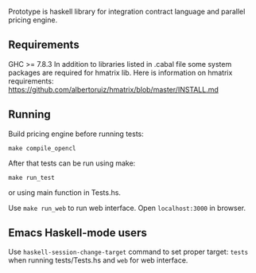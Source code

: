 Prototype is haskell library for integration contract language and parallel pricing engine.

Requirements
------------
GHC >= 7.8.3
In addition to libraries listed in .cabal file some system packages are required for hmatrix lib. Here is information on hmatrix requirements: https://github.com/albertoruiz/hmatrix/blob/master/INSTALL.md

Running
-------

Build pricing engine before running tests:
```
make compile_opencl
```

After that tests can be run using make:
```
make run_test
```
or using main function in Tests.hs.

Use `make run_web` to run web interface. Open `localhost:3000` in browser.

Emacs Haskell-mode users
------------------

Use `haskell-session-change-target` command to set proper target: `tests` when running tests/Tests.hs and `web` for web interface.
    
